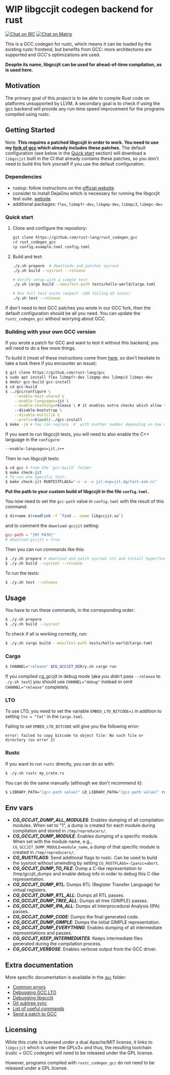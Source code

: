 # WIP libgccjit codegen backend for rust

[![Chat on IRC](https://img.shields.io/badge/irc.libera.chat-%23rustc__codegen__gcc-blue.svg)](https://web.libera.chat/#rustc_codegen_gcc)
[![Chat on Matrix](https://img.shields.io/badge/matrix.org-%23rustc__codegen__gcc-blue.svg)](https://matrix.to/#/#rustc_codegen_gcc:matrix.org)

This is a GCC codegen for rustc, which means it can be loaded by the existing rustc frontend, but benefits from GCC: more architectures are supported and GCC's optimizations are used.

**Despite its name, libgccjit can be used for ahead-of-time compilation, as is used here.**

## Motivation

The primary goal of this project is to be able to compile Rust code on platforms unsupported by LLVM.
A secondary goal is to check if using the gcc backend will provide any run-time speed improvement for the programs compiled using rustc.

## Getting Started

Note: **This requires a patched libgccjit in order to work.
You need to use my [fork of gcc](https://github.com/rust-lang/gcc) which already includes these patches.**
The default configuration (see below in the [Quick start](#quick-start) section) will download a `libgccjit` built in the CI that already contains these patches, so you don't need to build this fork yourself if you use the default configuration.

### Dependencies
  - rustup: follow instructions on the [official website](https://rustup.rs)
  - consider to install DejaGnu which is necessary for running the libgccjit test suite. [website](https://www.gnu.org/software/dejagnu/#downloading)
  - additional packages: `flex`, `libmpfr-dev`, `libgmp-dev`, `libmpc3`, `libmpc-dev`
  
### Quick start
1. Clone and configure the repository:
   ```bash
   git clone https://github.com/rust-lang/rust_codegen_gcc
   cd rust_codegen_gcc
   cp config.example.toml config.toml
   ```

2. Build and test:
   ```bash
   ./y.sh prepare  # downloads and patches sysroot
   ./y.sh build --sysroot --release
   
   # Verify setup with a simple test
   ./y.sh cargo build --manifest-path tests/hello-world/Cargo.toml
   
   # Run full test suite (expect ~100 failing UI tests)
   ./y.sh test --release
   ```

If don't need to test GCC patches you wrote in our GCC fork, then the default configuration should
be all you need. You can update the `rustc_codegen_gcc` without worrying about GCC.

### Building with your own GCC version

If you wrote a patch for GCC and want to test it without this backend, you will need
to do a few more things.

To build it (most of these instructions come from [here](https://gcc.gnu.org/onlinedocs/jit/internals/index.html), so don't hesitate to take a look there if you encounter an issue):

```bash
$ git clone https://github.com/rust-lang/gcc
$ sudo apt install flex libmpfr-dev libgmp-dev libmpc3 libmpc-dev
$ mkdir gcc-build gcc-install
$ cd gcc-build
$ ../gcc/configure \
    --enable-host-shared \
    --enable-languages=jit \
    --enable-checking=release \ # it enables extra checks which allow to find bugs
    --disable-bootstrap \
    --disable-multilib \
    --prefix=$(pwd)/../gcc-install
$ make -j4 # You can replace `4` with another number depending on how many cores you have.
```

If you want to run libgccjit tests, you will need to also enable the C++ language in the `configure`:

```bash
--enable-languages=jit,c++
```

Then to run libgccjit tests:

```bash
$ cd gcc # from the `gcc-build` folder
$ make check-jit
# To run one specific test:
$ make check-jit RUNTESTFLAGS="-v -v -v jit.exp=jit.dg/test-asm.cc"
```

**Put the path to your custom build of libgccjit in the file `config.toml`.**

You now need to set the `gcc-path` value in `config.toml` with the result of this command:

```bash
$ dirname $(readlink -f `find . -name libgccjit.so`)
```

and to comment the `download-gccjit` setting:

```toml
gcc-path = "[MY PATH]"
# download-gccjit = true
```

Then you can run commands like this:

```bash
$ ./y.sh prepare # download and patch sysroot src and install hyperfine for benchmarking
$ ./y.sh build --sysroot --release
```

To run the tests:

```bash
$ ./y.sh test --release
```

## Usage

You have to run these commands, in the corresponding order:

```bash
$ ./y.sh prepare
$ ./y.sh build --sysroot
```
To check if all is  working correctly, run:

 ```bash
$ ./y.sh cargo build --manifest-path tests/hello-world/Cargo.toml
```

### Cargo

```bash
$ CHANNEL="release" $CG_GCCJIT_DIR/y.sh cargo run
```

If you compiled cg_gccjit in debug mode (aka you didn't pass `--release` to `./y.sh test`) you should use `CHANNEL="debug"` instead or omit `CHANNEL="release"` completely.

### LTO

To use LTO, you need to set the variable `EMBED_LTO_BITCODE=1` in addition to setting `lto = "fat"` in the `Cargo.toml`.

Failing to set `EMBED_LTO_BITCODE` will give you the following error:

```
error: failed to copy bitcode to object file: No such file or directory (os error 2)
```

### Rustc

If you want to run `rustc` directly, you can do so with:

```bash
$ ./y.sh rustc my_crate.rs
```

You can do the same manually (although we don't recommend it):

```bash
$ LIBRARY_PATH="[gcc-path value]" LD_LIBRARY_PATH="[gcc-path value]" rustc +$(cat $CG_GCCJIT_DIR/rust-toolchain | grep 'channel' | cut -d '=' -f 2 | sed 's/"//g' | sed 's/ //g') -Cpanic=abort -Zcodegen-backend=$CG_GCCJIT_DIR/target/release/librustc_codegen_gcc.so --sysroot $CG_GCCJIT_DIR/build_sysroot/sysroot my_crate.rs
```

## Env vars

 * _**CG_GCCJIT_DUMP_ALL_MODULES**_: Enables dumping of all compilation modules. When set to "1", a dump is created for each module during compilation and stored in `/tmp/reproducers/`.
 * _**CG_GCCJIT_DUMP_MODULE**_: Enables dumping of a specific module. When set with the module name, e.g., `CG_GCCJIT_DUMP_MODULE=module_name`, a dump of that specific module is created in `/tmp/reproducers/`.
 * _**CG_RUSTFLAGS**_: Send additional flags to rustc. Can be used to build the sysroot without unwinding by setting `CG_RUSTFLAGS=-Cpanic=abort`.
 * _**CG_GCCJIT_DUMP_TO_FILE**_: Dump a C-like representation to /tmp/gccjit_dumps and enable debug info in order to debug this C-like representation.
 * _**CG_GCCJIT_DUMP_RTL**_: Dumps RTL (Register Transfer Language) for virtual registers.
 * _**CG_GCCJIT_DUMP_RTL_ALL**_: Dumps all RTL passes.
 * _**CG_GCCJIT_DUMP_TREE_ALL**_: Dumps all tree (GIMPLE) passes.
 * _**CG_GCCJIT_DUMP_IPA_ALL**_: Dumps all Interprocedural Analysis (IPA) passes.
 * _**CG_GCCJIT_DUMP_CODE**_: Dumps the final generated code.
 * _**CG_GCCJIT_DUMP_GIMPLE**_: Dumps the initial GIMPLE representation.
 * _**CG_GCCJIT_DUMP_EVERYTHING**_: Enables dumping of all intermediate representations and passes.
 * _**CG_GCCJIT_KEEP_INTERMEDIATES**_: Keeps intermediate files generated during the compilation process.
 * _**CG_GCCJIT_VERBOSE**_: Enables verbose output from the GCC driver.

## Extra documentation

More specific documentation is available in the [`doc`](./doc) folder:

 * [Common errors](./doc/errors.md)
 * [Debugging GCC LTO](./doc/debugging-gcc-lto.md)
 * [Debugging libgccjit](./doc/debugging-libgccjit.md)
 * [Git subtree sync](./doc/subtree.md)
 * [List of useful commands](./doc/tips.md)
 * [Send a patch to GCC](./doc/sending-gcc-patch.md)

## Licensing

While this crate is licensed under a dual Apache/MIT license, it links to `libgccjit` which is under the GPLv3+ and thus, the resulting toolchain (rustc + GCC codegen) will need to be released under the GPL license.

However, programs compiled with `rustc_codegen_gcc` do not need to be released under a GPL license.
